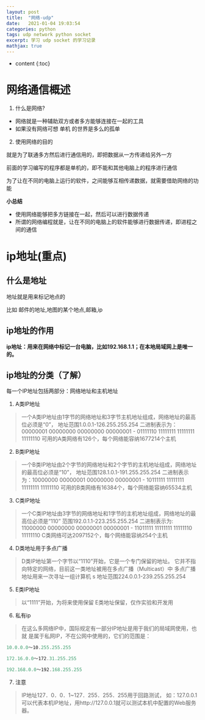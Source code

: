 ```yaml
---
layout: post
title:  "网络-udp"
date:   2021-01-04 19:03:54
categories: python
tags: udp network python socket
excerpt: 学习 udp socket 的学习记录
mathjax: true
---
```


* content
{:toc}


# 网络通信概述
1. 什么是网络?

+ 网络就是一种辅助双方或者多方能够连接在一起的工具
+ 如果没有网络可想 单机 的世界是多么的孤单


2. 使用网络的目的

  就是为了联通多方然后进行通信用的，即把数据从一方传递给另外一方

  前面的学习编写的程序都是单机的，即不能和其他电脑上的程序进行通信

  为了让在不同的电脑上运行的软件，之间能够互相传递数据，就需要借助网络的功能

**小总结**

+ 使用网络能够把多方链接在一起，然后可以进行数据传递
+ 所谓的网络编程就是，让在不同的电脑上的软件能够进行数据传递，即进程之间的通信

# ip地址(重点)
## 什么是地址
  地址就是用来标记地点的

  比如 邮件的地址,地图的某个地点,邮箱,ip

## ip地址的作用

**ip地址：用来在网络中标记一台电脑，比如192.168.1.1；在本地局域网上是唯一的。**

## ip地址的分类（了解）
  每一个IP地址包括两部分：网络地址和主机地址

1. A类IP地址
> 一个A类IP地址由1字节的网络地址和3字节主机地址组成，网络地址的最高位必须是“0”，
> 地址范围1.0.0.1-126.255.255.254
> 二进制表示为：00000001 00000000 00000000 00000001 - 01111110 11111111 11111111 11111110
> 可用的A类网络有126个，每个网络能容纳1677214个主机

2. B类IP地址
> 一个B类IP地址由2个字节的网络地址和2个字节的主机地址组成，网络地址的最高位必须是“10”，
> 地址范围128.1.0.1-191.255.255.254
> 二进制表示为：10000000 00000001 00000000 00000001 - 10111111 11111111 11111111 11111110
> 可用的B类网络有16384个，每个网络能容纳65534主机

3. C类IP地址
> 一个C类IP地址由3字节的网络地址和1字节的主机地址组成，网络地址的最高位必须是“110”
> 范围192.0.1.1-223.255.255.254
> 二进制表示为: 11000000 00000000 00000001 00000001 - 11011111 11111111 11111110 11111110
> C类网络可达2097152个，每个网络能容纳254个主机

4. D类地址用于多点广播
> D类IP地址第一个字节以“1110”开始，它是一个专门保留的地址。
> 它并不指向特定的网络，目前这一类地址被用在多点广播（Multicast）中
> 多点广播地址用来一次寻址一组计算机 s 地址范围224.0.0.1-239.255.255.254

5. E类IP地址
> 以“1111”开始，为将来使用保留
> E类地址保留，仅作实验和开发用

6. 私有ip
> 在这么多网络IP中，国际规定有一部分IP地址是用于我们的局域网使用，也就
> 是属于私网IP，不在公网中使用的，它们的范围是：

```js
10.0.0.0～10.255.255.255

172.16.0.0～172.31.255.255

192.168.0.0～192.168.255.255
```

7. 注意
> IP地址127．0．0．1~127．255．255．255用于回路测试，
> 如：127.0.0.1可以代表本机IP地址，用http://127.0.0.1就可以测试本机中配置的Web服务器。

